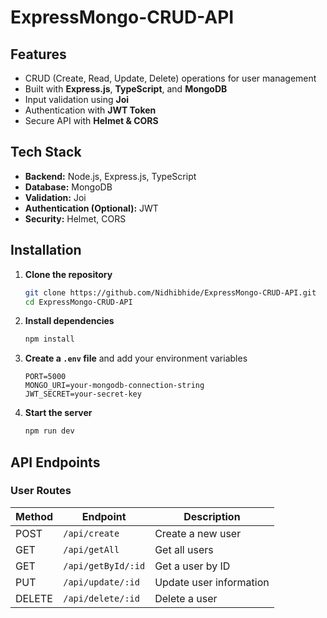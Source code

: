 # ExpressMongo-CRUD-API

##  Features  
- CRUD (Create, Read, Update, Delete) operations for user management  
- Built with **Express.js**, **TypeScript**, and **MongoDB**  
- Input validation using **Joi**  
- Authentication with **JWT Token**  
- Secure API with **Helmet & CORS**  
 

## Tech Stack  
- **Backend:** Node.js, Express.js, TypeScript  
- **Database:** MongoDB
- **Validation:** Joi 
- **Authentication (Optional):** JWT  
- **Security:** Helmet, CORS  

## Installation  

1. **Clone the repository**  
   ```bash
   git clone https://github.com/Nidhibhide/ExpressMongo-CRUD-API.git
   cd ExpressMongo-CRUD-API
   ```

2. **Install dependencies**  
   ```bash
   npm install
   ```

3. **Create a `.env` file** and add your environment variables  
   ```env
   PORT=5000
   MONGO_URI=your-mongodb-connection-string
   JWT_SECRET=your-secret-key
   ```

4. **Start the server**  
   ```bash
   npm run dev
   ```
   

##  API Endpoints  

### **User Routes**  

| Method | Endpoint       | Description               |
|--------|--------------|---------------------------|
| POST   | `/api/create`  | Create a new user        |
| GET    | `/api/getAll`  | Get all users            |
| GET    | `/api/getById/:id` | Get a user by ID        |
| PUT    | `/api/update/:id` | Update user information |
| DELETE | `/api/delete/:id` | Delete a user          |
